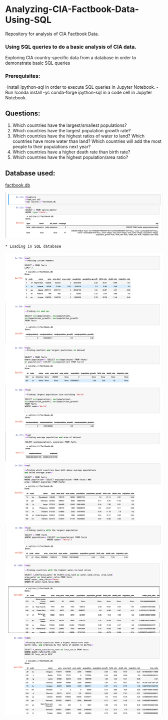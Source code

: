 # Analyzing-CIA-Factbook-Data-Using-SQL
Repository for analysis of CIA Factbook Data.

### Using SQL queries to do a basic analysis of CIA data.
Exploring CIA country-specific data from a database in order to demonstrate basic SQL queries

### Prerequisites:
-Install ipython-sql in order to execute SQL queries in Jupyter Notebook.
    -Run !conda install -yc conda-forge ipython-sql in a code cell in Jupyter Notebook.


## Questions:
1. Which countries have the largest/smallest populations?
2. Which countries have the largest population growth rate?
3. Which countries have the highest ratios of water to land? Which countries have more water than land?
Which countries will add the most people to their populations next year?
4. Which countries have a higher death rate than birth rate?
5. Which countries have the highest population/area ratio?

## Database used:
[factbook.db](https://github.com/ns102030/Analyzing-CIA-Factbook-Data-Using-SQL/blob/main/Analyzing%20CIA%20Factbook%20Data%20Using%20SQL/factbook.db)

<img src="Images/Image1.png">

    * Loading in SQL database

<img src="Images/Image2.png">
<img src="Images/Image3.png">
<img src="Images/Image4.png">
<img src="Images/Image5.png">
<img src="Images/Image6.png">
<img src="Images/Image7.png">
<img src="Images/Image8.png">
<img src="Images/Image9.png">
<img src="Images/Image10.png">

